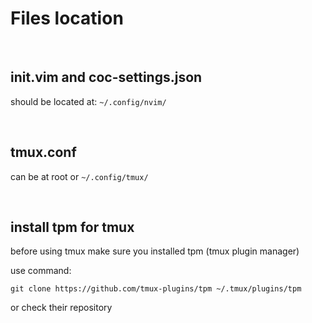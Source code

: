 # Files location

<br>

## init.vim and coc-settings.json  
should be located at: `~/.config/nvim/`

<br>

## tmux.conf
can be at root or `~/.config/tmux/`

<br>

## install tpm for tmux
before using tmux make sure you installed tpm (tmux plugin manager)  
  
use command: 
```shell
git clone https://github.com/tmux-plugins/tpm ~/.tmux/plugins/tpm
```  
  
or check their repository
